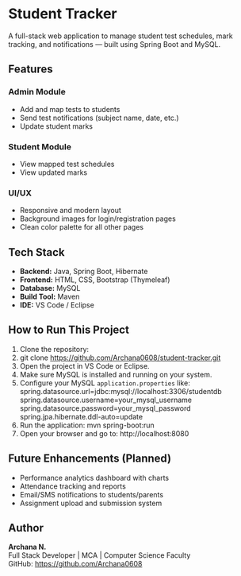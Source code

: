 # Student Tracker

A full-stack web application to manage student test schedules, mark tracking, and notifications — built using Spring Boot and MySQL.

## Features

### Admin Module
- Add and map tests to students
- Send test notifications (subject name, date, etc.)
- Update student marks

### Student Module
- View mapped test schedules
- View updated marks

### UI/UX
- Responsive and modern layout
- Background images for login/registration pages
- Clean color palette for all other pages

## Tech Stack

- **Backend:** Java, Spring Boot, Hibernate
- **Frontend:** HTML, CSS, Bootstrap (Thymeleaf)
- **Database:** MySQL
- **Build Tool:** Maven
- **IDE:** VS Code / Eclipse

## How to Run This Project

1. Clone the repository:
2. git clone https://github.com/Archana0608/student-tracker.git
2. Open the project in VS Code or Eclipse.
3. Make sure MySQL is installed and running on your system.
4. Configure your MySQL `application.properties` like:
     spring.datasource.url=jdbc:mysql://localhost:3306/studentdb
     spring.datasource.username=your_mysql_username
     spring.datasource.password=your_mysql_password
     spring.jpa.hibernate.ddl-auto=update
5. Run the application:
     mvn spring-boot:run
6. Open your browser and go to:
     http://localhost:8080

## Future Enhancements (Planned)

- Performance analytics dashboard with charts
- Attendance tracking and reports
- Email/SMS notifications to students/parents
- Assignment upload and submission system

## Author

**Archana N.**  
Full Stack Developer | MCA | Computer Science Faculty  
GitHub: https://github.com/Archana0608

